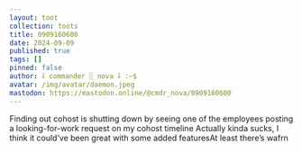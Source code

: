 ```yaml
---
layout: toot
collection: toots
title: 0909160600
date: 2024-09-09
published: true
tags: []
pinned: false
author: ⸸ commander ░ nova ⸸ :~$
avatar: /img/avatar/daemon.jpeg
mastodon: https://mastodon.online/@cmdr_nova/0909160600
---
```


Finding out cohost is shutting down by seeing one of the employees posting a looking-for-work request on my cohost timeline Actually kinda sucks, I think it could’ve been great with some added featuresAt least there’s wafrn
